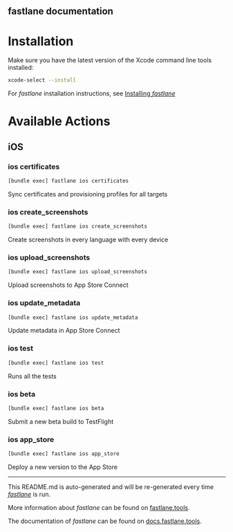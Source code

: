 fastlane documentation
----

# Installation

Make sure you have the latest version of the Xcode command line tools installed:

```sh
xcode-select --install
```

For _fastlane_ installation instructions, see [Installing _fastlane_](https://docs.fastlane.tools/#installing-fastlane)

# Available Actions

## iOS

### ios certificates

```sh
[bundle exec] fastlane ios certificates
```

Sync certificates and provisioning profiles for all targets

### ios create_screenshots

```sh
[bundle exec] fastlane ios create_screenshots
```

Create screenshots in every language with every device

### ios upload_screenshots

```sh
[bundle exec] fastlane ios upload_screenshots
```

Upload screenshots to App Store Connect

### ios update_metadata

```sh
[bundle exec] fastlane ios update_metadata
```

Update metadata in App Store Connect

### ios test

```sh
[bundle exec] fastlane ios test
```

Runs all the tests

### ios beta

```sh
[bundle exec] fastlane ios beta
```

Submit a new beta build to TestFlight

### ios app_store

```sh
[bundle exec] fastlane ios app_store
```

Deploy a new version to the App Store

----

This README.md is auto-generated and will be re-generated every time [_fastlane_](https://fastlane.tools) is run.

More information about _fastlane_ can be found on [fastlane.tools](https://fastlane.tools).

The documentation of _fastlane_ can be found on [docs.fastlane.tools](https://docs.fastlane.tools).
